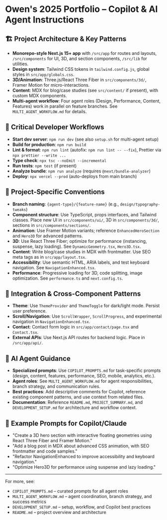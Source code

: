 
# Owen's 2025 Portfolio – Copilot & AI Agent Instructions

## 🏗️ Project Architecture & Key Patterns
- **Monorepo-style Next.js 15+ app** with `/src/app` for routes and layouts, `/src/components` for UI, 3D, and section components, `/src/lib` for utilities.
- **Design system**: Tailwind CSS tokens in `tailwind.config.js`, global styles in `src/app/globals.css`.
- **3D/Animation**: Three.js/React Three Fiber in `src/components/3d/`, Framer Motion for micro-interactions.
- **Content**: MDX for blog/case studies (see `src/content/` if present), with custom MDX components.
- **Multi-agent workflow**: Four agent roles (Design, Performance, Content, Features) work in parallel on feature branches. See `MULTI_AGENT_WORKFLOW.md` for details.

## 🚦 Critical Developer Workflows
- **Start dev server**: `npm run dev` (see also `setup.sh` for multi-agent setup)
- **Build for production**: `npm run build`
- **Lint & format**: `npm run lint` (autofix: `npm run lint -- --fix`), Prettier via `npx prettier --write ...`
- **Type check**: `npx tsc --noEmit --incremental`
- **Run tests**: `npm test` (if present)
- **Analyze bundle**: `npm run analyze` (requires `@next/bundle-analyzer`)
- **Deploy**: `npx vercel --prod` (auto-deploys from main branch)

## 🧩 Project-Specific Conventions
- **Branch naming**: `{agent-type}/{feature-name}` (e.g., `design/typography-tweaks`)
- **Component structure**: Use TypeScript, props interfaces, and Tailwind classes. Place new UI in `src/components/ui/`, 3D in `src/components/3d/`, sections in `src/components/sections/`.
- **Animation**: Use Framer Motion variants; reference `EnhancedHeroSection` and `Hero3D` for advanced patterns.
- **3D**: Use React Three Fiber; optimize for performance (instancing, suspense, lazy loading). See `DynamicGeometry.tsx`, `Hero3D.tsx`.
- **Content**: Write blog/case studies in MDX with frontmatter. Use SEO meta tags as in `src/app/layout.tsx`.
- **Accessibility**: Use semantic HTML, ARIA labels, and test keyboard navigation. See `NavigationEnhanced.tsx`.
- **Performance**: Progressive loading for 3D, code splitting, image optimization. See `performance.ts` and `next.config.ts`.

## 🔗 Integration & Cross-Component Patterns
- **Theme**: Use `ThemeProvider` and `ThemeToggle` for dark/light mode. Persist user preference.
- **Scroll/Navigation**: Use `ScrollWrapper`, `ScrollProgress`, and experimental navigation in `NavigationEnhanced.tsx`.
- **Contact**: Contact form logic in `src/app/contact/page.tsx` and `Contact.tsx`.
- **External APIs**: Use Next.js API routes for backend logic. Place in `/src/app/api/`.

## 🤖 AI Agent Guidance
- **Specialized prompts**: Use `COPILOT_PROMPTS.md` for task-specific prompts (design, content, features, performance, SEO, mobile, analytics, etc.).
- **Agent roles**: See `MULTI_AGENT_WORKFLOW.md` for agent responsibilities, branch strategy, and communication rules.
- **Best practices**: Add descriptive comments for Copilot, reference existing component patterns, and use context from related files.
- **Documentation**: Reference `README.md`, `PROJECT_SUMMARY.md`, and `DEVELOPMENT_SETUP.md` for architecture and workflow context.

## 📝 Example Prompts for Copilot/Claude
- "Create a 3D hero section with interactive floating geometries using React Three Fiber and Framer Motion."
- "Add a blog post in MDX about advanced CSS animation, with SEO frontmatter and code samples."
- "Refactor NavigationEnhanced to improve accessibility and keyboard navigation."
- "Optimize Hero3D for performance using suspense and lazy loading."

---
For more, see:
- `COPILOT_PROMPTS.md` – curated prompts for all agent roles
- `MULTI_AGENT_WORKFLOW.md` – agent coordination, branch strategy, and success metrics
- `DEVELOPMENT_SETUP.md` – setup, workflow, and Copilot best practices
- `README.md` – project overview and architecture
